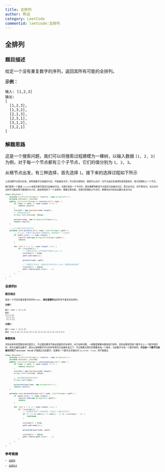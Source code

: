 ```yaml
---
title: 全排列
author: 熊滔
category: LeetCode
commentid: leetcode:全排列
---
```


## 全排列

### 题目描述

给定一个没有重复数字的序列，返回其所有可能的全排列。

**示例：**

```
输入: [1,2,3]
输出:
[
  [1,2,3],
  [1,3,2],
  [2,1,3],
  [2,3,1],
  [3,1,2],
  [3,2,1]
]
```

### 解题思路

这是一个搜索问题，我们可以将搜索过程建模为一棵树，以输入数据 `[1, 2, 3]` 为例，对于每一个节点都有三个子节点，它们的值分别为 `1, 2, 3`。

从根节点出发，有三种选择，首先选择 `1`，接下来的选择过程如下所示

<ImageView src="https://cdn.jsdelivr.net/gh/LastKnightCoder/ImgHosting2/20210414110419.gif" alt="1" style="zoom:50%;" />

上述动图节点变为红色，说明该数字已经被访问过，不能重复访问；节点变为绿色时，便是可以访问；当节点由红色或绿色变回蓝色时，表示回溯到上一个节点。

我们使用一个数组 `visited` 来表示数字是否已经被访问过，当我们来到一个节点时，首先需要判断该节点是否已经被访问过，若已访问过，则不再访问。当已访问过的节点数目等于数组的大小时，就说明找到了一个全排列。需要注意的是，当我们回溯到父节点时，需要将访问状态设置为未访问过

```java
class Solution {
    private List<List<Integer>> results = new ArrayList<>();
    private boolean[] visited;
    public List<List<Integer>> permute(int[] nums) {
        if (nums == null || nums.length == 0) {
            return results;
        }
        visited = new boolean[nums.length];
        // 初始全未访问过
        Arrays.fill(visited, false);

        permute(nums, new ArrayList<Integer>());
        return results;
    }

    // path保存已访问过的节点
    private void permute(int[] nums, List<Integer> path) {
        // 当 path 中数字个数与数字个数相同时，说明得到了一个全排列
        if (path.size() == nums.length) {
            results.add(new ArrayList<Integer>(path));
            return;
        }

        for (int i = 0; i < nums.length; i++) {
            if (!visited[i]) {
                // 设置为已访问，并且将数字添加到 path 中
                visited[i] = true;
                path.add(nums[i]);
                
                permute(nums, path);
                
                // 回溯到父节点时，设置状态为未访问过，path 也要移除相应数字
                visited[i] = false;
                path.remove(path.size() - 1);
            }
        }
    }
}
```

## 全排列II

### 题目描述

给定一个可包含重复数字的序列 `nums` ，**按任意顺序**返回所有不重复的全排列。

**示例1：**

```
输入：nums = [1,1,2]
输出：
[[1,1,2],
 [1,2,1],
 [2,1,1]]
```

**示例2：**

```
输入：nums = [1,2,3]
输出：[[1,2,3],[1,3,2],[2,1,3],[2,3,1],[3,1,2],[3,2,1]]
```

### 解题思路

寻找全排列的思路总体还是同上，不过题目要求不能出现重复的全排列，对于这种问题，一般都是需要对数组进行排序，然后如果发现某个数字与上一个数字相同时，则不必遍历此数字，因为以该种数字开头的所有情况已经被考虑过了。不过需要注意的还需要添加一个条件，当前数字与前一个数字相同，**并且前一个数字已经被访问完了 (`visited: false`)** 才能跳过当前数字，如果前一个数字正在被访问 (`visited: true`)，则不能跳过

```java {11-12,26-29}
class Solution {
    private List<List<Integer>> results = new ArrayList<>();
    private boolean[] visited;
    public List<List<Integer>> permuteUnique(int[] nums) {
        if (nums == null || nums.length == 0) {
            return results;
        }
        visited = new boolean[nums.length];
        Arrays.fill(visited, false);
        
        // 首先需要对数组进行排序
        Arrays.sort(nums);

        permuteUnique(nums, new ArrayList<>());
        return results;
    }

    private void permuteUnique(int[] nums, List<Integer> path) {
        if (path.size() == nums.length) {
            results.add(new ArrayList<>(path));
            return;
        }

        for (int i = 0; i < nums.length; i++) {
            if (!visited[i]) {
                // 当前数字与前一个数字相同，并且前一个数字访问完了
                if (i > 0 && nums[i] == nums[i - 1] && !visited[i - 1]) {
                    continue;
                }
                
                visited[i] = true;
                path.add(nums[i]);
                
                permuteUnique(nums, path);
                
                visited[i] = false;
                path.remove(path.size() - 1);
            }
        }
    }
}
```

## 参考链接

- [全排列](https://leetcode-cn.com/problems/permutations/)

- [全排列 II](https://leetcode-cn.com/problems/permutations-ii/)

